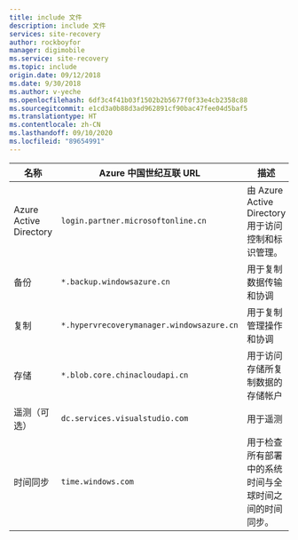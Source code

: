```yaml
---
title: include 文件
description: include 文件
services: site-recovery
author: rockboyfor
manager: digimobile
ms.service: site-recovery
ms.topic: include
origin.date: 09/12/2018
ms.date: 9/30/2018
ms.author: v-yeche
ms.openlocfilehash: 6df3c4f41b03f1502b2b5677f0f33e4cb2358c88
ms.sourcegitcommit: e1cd3a0b88d3ad962891cf90bac47fee04d5baf5
ms.translationtype: HT
ms.contentlocale: zh-CN
ms.lasthandoff: 09/10/2020
ms.locfileid: "89654991"
---
```

<!--MOONCAKE: REMOVE THE US GOVERMENT COLUMN DETAILS-->

|名称 | Azure 中国世纪互联 URL | 描述 |
|---|---|---|
| Azure Active Directory | ``login.partner.microsoftonline.cn`` | 由 Azure Active Directory 用于访问控制和标识管理。|
| 备份 | ``*.backup.windowsazure.cn`` | 用于复制数据传输和协调 |
| 复制 | ``*.hypervrecoverymanager.windowsazure.cn`` | 用于复制管理操作和协调 |
| 存储 | ``*.blob.core.chinacloudapi.cn`` | 用于访问存储所复制数据的存储帐户 |
| 遥测（可选） | ``dc.services.visualstudio.com`` | 用于遥测 |
| 时间同步 | ``time.windows.com``  | 用于检查所有部署中的系统时间与全球时间之间的时间同步。|